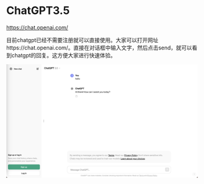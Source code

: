 # ChatGPT3.5

https://chat.openai.com/

目前chatgpt已经不需要注册就可以直接使用。大家可以打开网址https://chat.openai.com/。直接在对话框中输入文字，然后点击send，就可以看到chatgpt的回复。这方便大家进行快速体验。

![](../figures/chatgpt.png)

# 